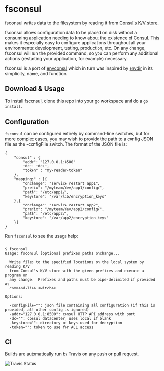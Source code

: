 # fsconsul

fsconsul writes data to the filesystem by reading it from [Consul's K/V store](http://www.consul.io).

fsconsul allows configuration data to be placed on disk without a consuming application
needing to know about the existence of Consul. This makes it especially easy to configure
applications throughout all your environments: development, testing, production, etc.  On
any change, fsconsul will run the provided command, so you can perform any additional actions
(restarting your application, for example) necessary.

fsconsul is a port of [envconsul](https://github.com/hashicorp/envconsul) which in turn was inspired by [envdir](http://cr.yp.to/daemontools/envdir.html)
in its simplicity, name, and function.

## Download & Usage

To install fsconsul, clone this repo into your go workspace and do a `go install`.

## Configuration

`fsconsul` can be configured entirely by command-line switches, but for more complex cases, you may wish to provide the path to a config JSON file as the -configFile switch.  The format of the JSON file is:

```
{
	"consul" : {
		"addr": "127.0.0.1:8500"
		"dc": "dc1",
		"token" : "my-reader-token"
	},
	"mappings" : [{
		"onchange": "service restart app1",
		"prefix": "/myteam/dev/app1/config/",
		"path": "/etc/app1/",
		"keystore": "/var/lib/encryption_keys"
	},{
		"onchange": "service restart app2",
		"prefix": "/myteam/dev/app2/config/",
		"path": "/etc/app2/",
		"keystore": "/var/app2/encryption_keys"
	}]
}

``` 

Run `fsconsul` to see the usage help:

```

$ fsconsul
Usage: fsconsul [options] prefixes paths onchange...

  Write files to the specified locations on the local system by reading K/V
  from Consul's K/V store with the given prefixes and execute a program on
  any change.  Prefixes and paths must be pipe-delimited if provided as
  command-line switches.

Options:

  -configFile="": json file containing all configuration (if this is provided, all other config is ignored)
  -addr="127.0.0.1:8500": consul HTTP API address with port
  -dc="": consul datacenter, uses local if blank
  -keystore="": directory of keys used for decryption
  -token="": token to use for ACL access
```

## CI

Builds are automatically run by Travis on any push or pull request.

![Travis Status](https://travis-ci.org/Cimpress-MCP/fsconsul.svg?branch=master)
